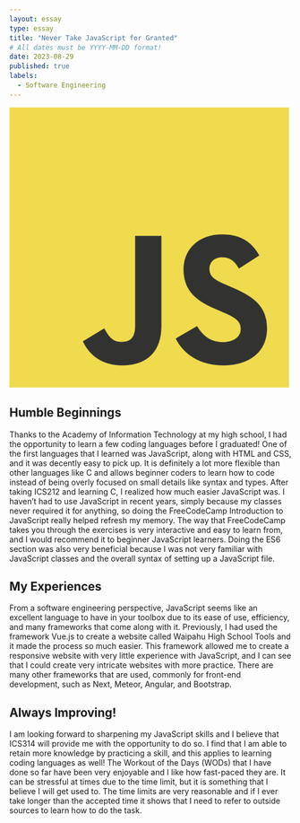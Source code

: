 ```yaml
---
layout: essay
type: essay
title: "Never Take JavaScript for Granted"
# All dates must be YYYY-MM-DD format!
date: 2023-08-29
published: true
labels:
  - Software Engineering
---
```

<div class="text-center p-4">
  <img width="500px" src="../img/JavaScript-logo.png" class="img-thumbnail"  alt="JavaScript Logo">
</div>

## Humble Beginnings
  Thanks to the Academy of Information Technology at my high school, I had the opportunity to learn a few coding languages before I graduated! One of the first languages that I learned was JavaScript, along with HTML and CSS, and it was decently easy to pick up. It is definitely a lot more flexible than other languages like C and allows beginner coders to learn how to code instead of being overly focused on small details like syntax and types. After taking ICS212 and learning C, I realized how much easier JavaScript was. I haven’t had to use JavaScript in recent years, simply because my classes never required it for anything, so doing the FreeCodeCamp Introduction to JavaScript really helped refresh my memory. The way that FreeCodeCamp takes you through the exercises is very interactive and easy to learn from, and I would recommend it to beginner JavaScript learners. Doing the ES6 section was also very beneficial because I was not very familiar with JavaScript classes and the overall syntax of setting up a JavaScript file.

## My Experiences
  From a software engineering perspective, JavaScript seems like an excellent language to have in your toolbox due to its ease of use, efficiency, and many frameworks that come along with it. Previously, I had used the framework Vue.js to create a website called Waipahu High School Tools and it made the process so much easier. This framework allowed me to create a responsive website with very little experience with JavaScript, and I can see that I could create very intricate websites with more practice. There are many other frameworks that are used, commonly for front-end development, such as Next, Meteor, Angular, and Bootstrap.

## Always Improving!
  I am looking forward to sharpening my JavaScript skills and I believe that ICS314 will provide me with the opportunity to do so. I find that I am able to retain more knowledge by practicing a skill, and this applies to learning coding languages as well! The Workout of the Days (WODs) that I have done so far have been very enjoyable and I like how fast-paced they are. It can be stressful at times due to the time limit, but it is something that I believe I will get used to. The time limits are very reasonable and if I ever take longer than the accepted time it shows that I need to refer to outside sources to learn how to do the task.

